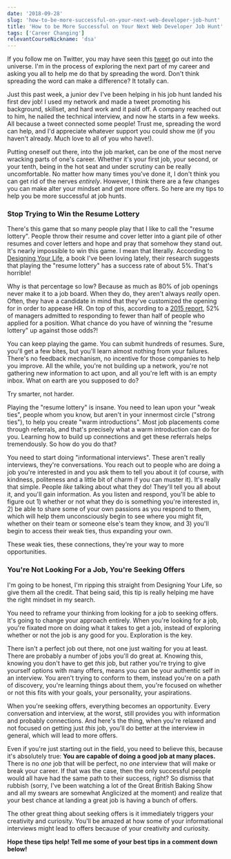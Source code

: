 ```yaml
---
date: '2018-09-28'
slug: 'how-to-be-more-successful-on-your-next-web-developer-job-hunt'
title: 'How to be More Successful on Your Next Web Developer Job Hunt'
tags: ['Career Changing']
relevantCourseNickname: 'dsa'
---
```


If you follow me on Twitter, you may have seen this [tweet](https://twitter.com/kyleshevlin/status/1041735370478542851) go out into the universe. I'm in the process of exploring the next part of my career and asking you all to help me do that by spreading the word. Don't think spreading the word can make a difference? It totally can.

Just this past week, a junior dev I've been helping in his job hunt landed his first dev job! I used my network and made a tweet promoting his background, skillset, and hard work and it paid off. A company reached out to him, he nailed the technical interview, and now he starts in a few weeks. All because a tweet connected some people! Trust me, spreading the word can help, and I'd appreciate whatever support you could show me (if you haven't already. Much love to all of you who have!).

Putting oneself out there, into the job market, can be one of the most nerve wracking parts of one's career. Whether it's your first job, your second, or your tenth, being in the hot seat and under scrutiny can be really uncomfortable. No matter how many times you've done it, I don't think you can get rid of the nerves _entirely_. However, I think there are a few changes you can make alter your mindset and get more offers. So here are my tips to help you be more successful at job hunts.

### Stop Trying to Win the Resume Lottery

There's this game that so many people play that I like to call the "resume lottery". People throw their resume and cover letter into a giant pile of other resumes and cover letters and hope and pray that somehow they stand out. It's nearly impossible to win this game. I mean that literally. According to [Designing Your Life](https://amzn.to/2xvdrPs), a book I've been loving lately, their research suggests that playing the "resume lottery" has a success rate of about 5%. That's horrible!

Why is that percentage so low? Because as much as 80% of job openings never make it to a job board. When they do, they aren't always _really_ open. Often, they have a candidate in mind that they've customized the opening for in order to appease HR. On top of this, according to a [2015 report](http://careerbuildercommunications.com/candidatebehavior/), 52% of managers admitted to responding to fewer than half of people who applied for a position. What chance do you have of winning the "resume lottery" up against those odds?!

You can keep playing the game. You can submit hundreds of resumes. Sure, you'll get a few bites, but you'll learn almost nothing from your failures. There's no feedback mechanism, no incentive for those companies to help you improve. All the while, you're not building up a network, you're not gathering new information to act upon, and all you're left with is an empty inbox. What on earth are you supposed to do?

Try smarter, not harder.

Playing the "resume lottery" is insane. You need to lean upon your "weak ties", people whom you know, but aren't in your innermost circle ("strong ties"), to help you create "warm introductions". Most job placements come through referrals, and that's precisely what a warm introduction can do for you. Learning how to build up connections and get these referrals helps tremendously. So how do you do that?

You need to start doing "informational interviews". These aren't really interviews, they're conversations. You reach out to people who are doing a job you're interested in and you ask them to tell you about it (of course, with kindness, politeness and a little bit of charm if you can muster it). It's really that simple. People _like_ talking about what they do! They'll tell you all about it, and you'll gain information. As you listen and respond, you'll be able to figure out 1) whether or not what they do is something you're interested in, 2) be able to share some of your own passions as you respond to them, which will help them unconsciously begin to see where you might fit, whether on their team or someone else's team they know, and 3) you'll begin to access their weak ties, thus expanding your own.

These weak ties, these connections, they're your way to more opportunities.

### You're Not Looking For a Job, You're Seeking Offers

I'm going to be honest, I'm ripping this straight from Designing Your Life, so give them all the credit. That being said, this tip is really helping me have the right mindset in my search.

You need to reframe your thinking from looking for a job to seeking offers. It's going to change your approach entirely. When you're looking for a job, you're fixated more on doing what it takes to get a job, instead of exploring whether or not the job is any good for you. Exploration is the key.

There isn't a perfect job out there, not one just waiting for you at least. There are probably a number of jobs you'll do great at. Knowing this, knowing you don't have to get _this_ job, but rather you're trying to give yourself options with many offers, means you can be your authentic self in an interview. You aren't trying to conform to them, instead you're on a path of discovery, you're learning things about them, you're focused on whether or not this fits with your goals, your personality, your aspirations.

When you're seeking offers, everything becomes an opportunity. Every conversation and interview, at the worst, still provides you with information and probably connections. And here's the thing, when you're relaxed and not focused on getting just _this_ job, you'll do better at the interview in general, which will lead to more offers.

Even if you're just starting out in the field, you need to believe this, because it's absolutely true: **You are capable of doing a good job at many places.** There is no _one_ job that will be perfect, no _one_ interview that will make or break your career. If that was the case, then the only successful people would all have had the same path to their success, right? So dismiss that rubbish (sorry, I've been watching a lot of the Great British Baking Show and all my swears are somewhat Anglicized at the moment) and realize that your best chance at landing a great job is having a bunch of offers.

The other great thing about seeking offers is it immediately triggers your creativity and curiosity. You'll be amazed at how some of your informational interviews might lead to offers because of your creativity and curiosity.

**Hope these tips help! Tell me some of your best tips in a comment down below!**
